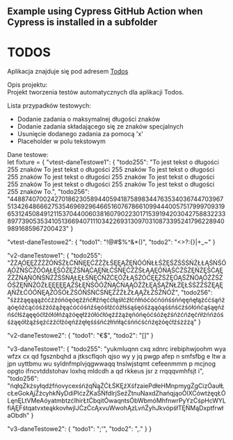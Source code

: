 ## Example using Cypress GitHub Action when Cypress is installed in a subfolder

# TODOS

Aplikacja znajduje się pod adresem [Todos](https:/127.0.0.1/4700)

Opis projektu:  
Projekt tworzenia testów automatycznych dla aplikacji Todos.

Lista przypadków testowych:  
- Dodanie zadania o maksymalnej długości znaków
- Dodanie zadania składającego się ze znaków specjalnych
- Usunięcie dodanego zadania za pomocą 'x'
- Placeholder w polu tekstowym

Dane testowe:  
let fixture = {
  "vtest-daneTestowe1": {
      "todo255": "To jest tekst o długości 255 znaków To jest tekst o długości 255 znaków To jest tekst o długości 255 znaków To jest tekst o długości 255 znaków To jest tekst o długości 255 znaków To jest tekst o długości 255 znaków To jest tekst o długości 255 znaków To.",
      "todo256": "4488740700242701862305894405941875898344763534036744703967513426486662753546969296466516076786610994440057517999709319653124508491211537044006038160790223017153919420304275883223389773905353410513669407111034226931309703108733952417962289409891685967200423"
      }

  "vtest-daneTestowe2": {
    "todo1": "!@#$%^&*()",
    "todo2": "<>?:{}|+_~"
    }

  "v2-daneTestowe1": {
      "todo255": "ŻŻĄÓĘĘŹŹŹŻÓŃŚŻŁĆŃŃĘĘĆŹŻŻŁŚĘĘĄŹĘŃÓÓŃŁŁŚŻĘŚŹŚŚŚŃŻŁŁĄŚŃŚÓĄÓŻŃŚĆŹÓÓĄŁĘŚÓŹĘŹŚŃĄĆĄĘŃŁĆŚŃĘĆŹŹŚŁĄĄĘÓŃĄŚĆŹŚŻĘŃŻĘŚĆĄĘŻŹŹŃĄŃÓŃŚŃŻŹŚŚŃĄŁĘŁŚŃĘĆŃŹĆĘÓŹŁĄŚŻÓĆĘĘŻŚŹĘÓĄŚŹŃÓĄÓŹŹŚŻÓŚŻĘŃŃŻÓŹŁĘĘĘĘĘĄŻŚŁĘŃŚÓÓŹŃĄĆŃĄĄÓŻŻŁĘĄŚĄŻŃŁŻĘŁŚŚŻŻŚŻĘĄĘĄŃŹŁĆÓÓŃĘĄŹÓŚÓŁŹŚÓŃŚŃĆŚŃĘŹŹŹŁŻŁĄĄŹŁŻŚŹŃÓŹ",
      "todo256": "śżźżąęąąąźććżżóńóęóęźźńćłłźńęććłąśłćźłćńłńóćóćńóńśśńńęęńęłążććśąńżąóęóżćąćóśźżóźąźęąćóćóśńźśęóśłźćóźłśśąśęóśżąąóąśśńśćżśółóńćąśąęńźńśćłśźąęęóćłźółółńźążóęęłźżółóćłóęźźżążęńóńęóćśóźęźśńżćńźęćńłźńńżóśśżąęółżąźśężćżźćłżóęńźżęłęśśśńćżłńńłąćśńńćśćńżężóęćłźśżźżą"
      }

  "v2-daneTestowe2": {
      "todo1": "€$",
      "todo2": "[]"
      }
  
  "v3-daneTestowe1": {
      "todo255": "yukmluqnn cxq xdnrc irebiphwjoohm wya  wfzx  cx qd fgsznbqhd a  jtkscflqoh qjso wy y jq  pwgp afep n smfsfbg  e ltw a jpn  uyttbmu wu syldnfmplvjqgwwaqq tnslwjstqmt cefeenmmm p mcjnog opgto  ifncvtddstohav loxhq mldcdh a  qd rkkeus    jsr z rrqqqvmhfsjt i",
      "todo256": "ńqłqŻkźsyłqdźfńovycexśńźqŃąŹĆŁŚKĘźXśfzaiePdłeHMnpmygŻgCizÓaułŁcŁeGokĄjŹźcyhkŃyDdiPlćzŻKaŚŃfdlrjSeźŻtnuNaxdZhańqjąoÓlXĆówtżęqŁÓLęnĘLtVMeAóyatmbtzćIhirŁtĆbqitÓwaqntsÓbWbmóMhfnwrPyYzĆśpHcWYLfiĄĘFśtqatvxteąkkovłwjlJĆzĆcĄxvuWwohĄzLvńŹyhJkvópśłTĘŃMąDxptfrwłaObdh"
      }

  "v3-daneTestowe2": {
      "todo1": ";'",
      "todo2": ",."
      }
}
